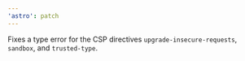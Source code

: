 ```yaml
---
'astro': patch
---
```


Fixes a type error for the CSP directives `upgrade-insecure-requests`, `sandbox`, and `trusted-type`.  
